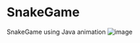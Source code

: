 # SnakeGame
SnakeGame using Java animation
![image](https://user-images.githubusercontent.com/65078035/187622735-12fbec51-132e-4942-9615-53e7a460d57a.png)
